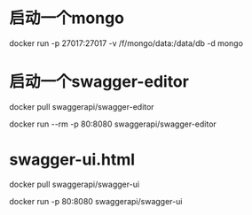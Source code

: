 # 启动一个mongo
docker run -p 27017:27017 -v /f/mongo/data:/data/db -d mongo

# 启动一个swagger-editor 
docker pull swaggerapi/swagger-editor

docker run --rm -p 80:8080 swaggerapi/swagger-editor

# swagger-ui.html
docker pull swaggerapi/swagger-ui

docker run -p 80:8080 swaggerapi/swagger-ui
